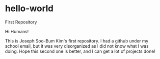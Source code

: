 # hello-world
First Repository

Hi Humans!

This is Joseph Soo-Bum Kim's first repository. I had a github under my school email, but it was very disorganized as I did not know what I was doing.
Hope this second one is better, and I can get a lot of projects done!
